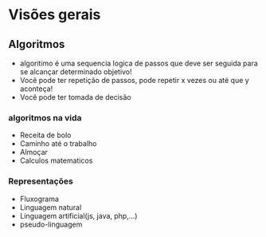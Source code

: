 # Visões gerais

## Algoritmos

* algoritimo é uma sequencia logica de passos que deve ser seguida para se alcançar determinado objetivo!
* Você pode ter repetição de passos, pode repetir x vezes ou até que y aconteça!
* Você pode ter tomada de decisão

### algoritmos na vida
* Receita de bolo
* Caminho até o trabalho
* Almoçar
* Calculos matematicos

### Representações
* Fluxograma
* Linguagem natural
* Linguagem artificial(js, java, php,...)
* pseudo-linguagem